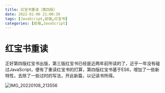 ```yaml
---
title: 红宝书重读（第四版）
date: 2022-01-06 21:00:39
tags: [JavaScript,前端,红宝书]
categories: [前端,JavaScript]
---
```


# 红宝书重读

正好第四版红宝书出版，第三版红宝书已经是近两年前所读的了，近乎一年没有碰过JavaScript，便有了重读红宝书的打算，第四版红宝书基于ES6，增加了一些新特性，去除了一些过时的写法，开此新篇，以记读书所得。


![IMG_20220108_213556](https://raw.githubusercontent.com/HUMBLEDADDY/ImageHosting/master/img/IMG_20220108_213556.jpg)
